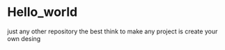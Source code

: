 # Hello_world
just any other repository
the best think to make any project is create your own desing
